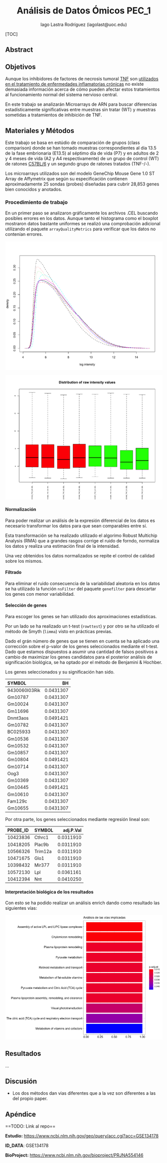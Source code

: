 <center>
  <h1>
  Análisis de Datos Ómicos PEC_1 
  </h1>
</center>

<center>Iago Lastra Rodríguez (iagolast@uoc.edu) </center>

<page-break></page-break>

[TOC]

## Abstract

## Objetivos

Aunque los inhibidores de factores de necrosis tumoral [TNF](https://es.wikipedia.org/wiki/Factor_de_necrosis_tumoral) son [utilizados en el tratamiento de enfermedades inflamatorias crónicas](https://www.ncbi.nlm.nih.gov/pubmed/15370396) no existe demasiada información acerca de cómo pueden afectar estos tratamientos al funcionamiento normal del sistema nervioso central.

En este trabajo se analizarán Microarrays de ARN para buscar diferencias estadísticamente significativas entre muestras sin tratar (WT) y muestras sometidas a tratamientos de inhibición de TNF.

## Materiales y Métodos

Este trabajo se basa en estúdio de comparación de grupos (class comparison) donde se han tomado muestras correspondientes al dia 13.5 de la fase embrionaria (E13.5) al séptimo día de vida (P7) y en adultos de 2 y 4 meses de vida (A2 y A4 respectivamente) de un grupo de control (WT) de ratones [C57BL/6](https://en.wikipedia.org/wiki/C57BL/6) y un segundo grupo de ratones tratados (TNF-/-).

Los microarrays utilizados son del modelo GeneChip Mouse Gene 1.0 ST Array de Affymetrix que según su especificación contienen aproximadamente 25 sondas (probes) diseñadas para cubrir 28,853 genes bien conocidos y anotados.

### Procedimiento de trabajo

En un primer paso se analizaron gráficamente los archivos .CEL buscando posibles errores en los datos. Aunque tanto el histograma como el boxplot mostraron datos bastante uniformes se realizó una comprobación adicional utilizando el paquete `arrayQualityMetrics` para verificar que los datos no contenían errores.

![Histograma de intensidades de los datos originales](img/raw_data_histogram.png)

![Boxplot de los datos originales donde se muestran unas distribuciones parecidas](img/raw_data_boxplot.png)

#### Normalización

Para poder realizar un análisis de la expresión diferencial de los datos es necesario transformar los datos para que sean comparables entre sí. 

Esta transformación se ha realizado utilizado el algorimo Robust Multichip Analysis (RMA) que a grandes rasgos corrige el ruido de forndo, normaliza los datos y realiza una estimación final de la intensidad.

Una vez obtenidos los datos normalizados se repite el control de calidad sobre los mismos.

#### Filtrado

Para eliminar el ruido consecuencia de la variabilidad aleatoria en los datos se ha utilizado la función `nsFilter` del paquete `genefilter` para descartar los genes con menor variabilidad.

#### Selección de genes

Para escoger los genes se han utilizado dos aproximaciones estadísticas. 

Por un lado se ha realizado un t-test (`rowttest`) y por otro se ha utilizado el método de Smyth (`limma`) visto en prácticas previas.

Dado el grán número de genes que se tienen en cuenta se ha aplicado una corrección sobre el p-valor de los genes seleccionados mediante el t-test. Dado que estamos dispuestos a asumir una cantidad de falsos positivos a cambio de maximizar los genes candidatos para el posterior análisis de significación biológica, se ha optado por el método de Benjamini & Hochber.

Los genes seleccionados y su significación han sido.

|SYMBOL        |        BH|
|:-------------|---------:|
|9430060I03Rik | 0.0431307|
|Gm10787       | 0.0431307|
|Gm10024       | 0.0431307|
|Gm11696       | 0.0431307|
|Dnmt3aos      | 0.0491421|
|Gm10782       | 0.0431307|
|BC025933      | 0.0431307|
|Gm10536       | 0.0431307|
|Gm10532       | 0.0431307|
|Gm10857       | 0.0431307|
|Gm10804       | 0.0491421|
|Gm10714       | 0.0431307|
|Oog3          | 0.0431307|
|Gm10369       | 0.0431307|
|Gm10445       | 0.0491421|
|Gm10610       | 0.0431307|
|Fam129c       | 0.0431307|
|Gm10655       | 0.0431307|

Por otra parte, los genes seleccionados mediante regresión lineal son:

| **PROBE_ID** | SYMBOL  | adj.P.Val |
| :----------- | :------ | --------: |
| 10423836     | Cthrc1  | 0.0311910 |
| 10418205     | Plac9b  | 0.0311910 |
| 10566326     | Trim12a | 0.0311910 |
| 10471675     | Glo1    | 0.0311910 |
| 10398432     | Mir377  | 0.0311910 |
| 10572130     | Lpl     | 0.0361161 |
| 10412394     | Nnt     | 0.0410250 |



#### Interpretación biológica de los resultados

Con esto se ha podido realizar un análisis enrich dando como resultado las siguientes vías:

![](img/enrich.png)

## Resultados

...

## Discusión

- Los dos métodos dan vias diferentes que a la vez son diferentes a las del propio paper.

## Apéndice

==TODO: Link al repo==

**Estudio:**  https://www.ncbi.nlm.nih.gov/geo/query/acc.cgi?acc=GSE134178

**ID_DATA**: GSE134178

**BioProject:** https://www.ncbi.nlm.nih.gov/bioproject/PRJNA554146